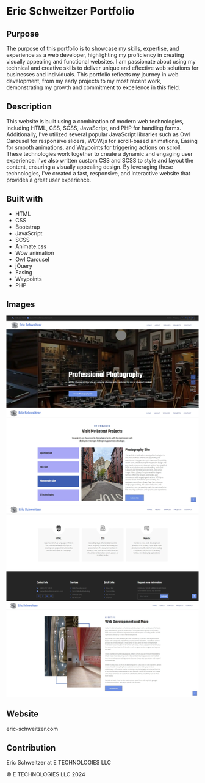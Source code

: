 # Eric Schweitzer Portfolio

## Purpose

The purpose of this portfolio is to showcase my skills, expertise, and experience as a web developer, highlighting my proficiency in creating visually appealing and functional websites. I am passionate about using my technical and creative skills to deliver unique and effective web solutions for businesses and individuals. This portfolio reflects my journey in web development, from my early projects to my most recent work, demonstrating my growth and commitment to excellence in this field.

## Description

This website is built using a combination of modern web technologies, including HTML, CSS, SCSS, JavaScript, and PHP for handling forms. Additionally, I've utilized several popular JavaScript libraries such as Owl Carousel for responsive sliders, WOW.js for scroll-based animations, Easing for smooth animations, and Waypoints for triggering actions on scroll. These technologies work together to create a dynamic and engaging user experience. I've also written custom CSS and SCSS to style and layout the content, ensuring a visually appealing design. By leveraging these technologies, I've created a fast, responsive, and interactive website that provides a great user experience.

## Built with

* HTML
* CSS
* Bootstrap
* JavaScript
* SCSS
* Animate.css
* Wow animation
* Owl Carousel
* jQuery
* Easing
* Waypoints
* PHP

## Images

![](/img/Screenshot%202024-08-02%20122550.webp)
![](/img/Screenshot%202024-08-02%20122658.webp)
![](/img/Screenshot%202024-08-02%20122730.webp)
![](/img/Screenshot%202024-08-02%20122802.webp)



## Website
eric-schweitzer.com

## Contribution
Eric Schweitzer at E TECHNOLOGIES LLC

&copy; E TECHNOLOGIES LLC 2024




<!-- NEED TO DO -->

<!-- small phones are 320px dont adjust for any smaller  -->

<!-- check all functionality then delete comments ******************-->

<!-- put header and footer in every page from index.html make sure it works 1st -->



<!-- delete all the shit the site is not using test comment out before deleting it  -->
<!-- tempusdominus is commented out. I copied file make sure i know where it is and delete this file needs admin approval to delete. s -->







<!-- THINGS DONE AND NEED TO REMEMBER -->

<!-- php -S localhost:8000  command to start server in terminal below-->
<!-- test_mail.php finally worked I had to get password from google. giant pain in ass. will try to get it to work on site 8-15 -->

<!-- dont comment out libraries, when I did it took out key components -->
<!-- changing index.html footer and header need to copy and paste to pages I use -->
<!-- old color B78D65 changing to #7091E6 in bootstrap.min.css  -->
<!-- changed root colors in scc and added secondary color -->
<!-- Waypoints allows developers to trigger a function when a user scrolls to an element. For example, a developer can use waypoints to start an animation before a section scrolls fully into view. Waypoints are available for multiple DOM libraries, including jQuery 1.8+, Zepto 1.1+, and IE 9+. -->

<!-- WOW ANIMATION  -->

<!-- data-wow-duration: Change the animation duration
data-wow-delay: Delay before the animation starts
data-wow-offset: Distance to start the animation (related to the browser bottom)
data-wow-iteration: Number of times the animation is repeated -->

<!-- Fade: wow fade
Slide: wow slide
Bounce: wow bounce
Rotate: wow rotate
Zoom: wow zoom
Flip: wow flip
Swing: wow swing
Pulse: wow pulse
RubberBand: wow rubberBand
Shake: wow shake
Tada: wow tada
Wobble: wow wobble
Jello: wow jello
BounceIn: wow bounceIn
BounceOut: wow bounceOut -->


<!-- 
http://localhost:8000
php -S localhost:8000 -->